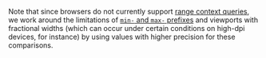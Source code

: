Note that since browsers do not currently support [range context queries](https://www.w3.org/TR/mediaqueries-4/#range-context), we work around the limitations of [`min-` and `max-` prefixes](https://www.w3.org/TR/mediaqueries-4/#mq-min-max) and viewports with fractional widths (which can occur under certain conditions on high-dpi devices, for instance) by using values with higher precision for these comparisons.

